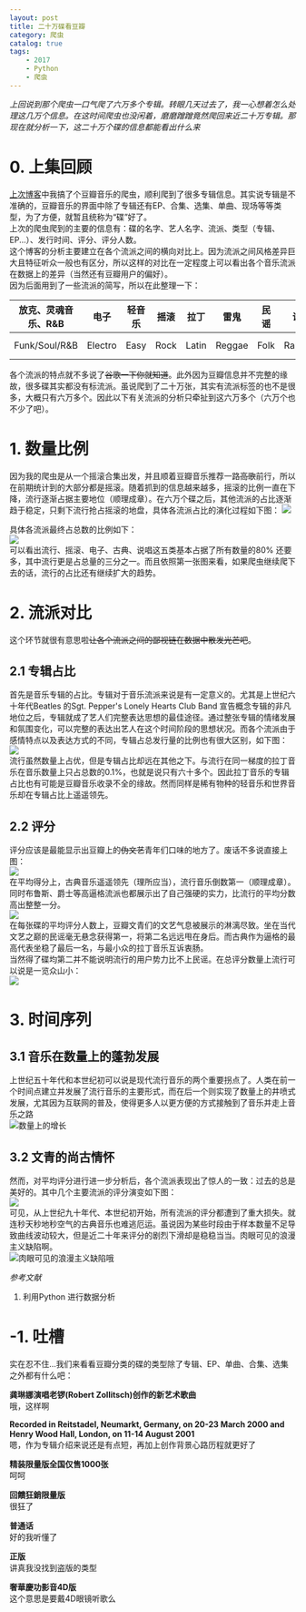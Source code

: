 ```yaml
---
layout: post
title: 二十万碟看豆瓣
category: 爬虫
catalog: true
tags: 
    - 2017
    - Python
    - 爬虫
---
```


*上回说到那个爬虫一口气爬了六万多个专辑。转眼几天过去了，我一心想着怎么处理这几万个信息。在这时间爬虫也没闲着，磨磨蹭蹭竟然爬回来近二十万专辑。那现在就分析一下，这二十万个碟的信息都能看出什么来*

# 0. 上集回顾
[上次博客](https://donche.github.io/2017/11/06/PythonSpider.html)中我搞了个豆瓣音乐的爬虫，顺利爬到了很多专辑信息。其实说专辑是不准确的，豆瓣音乐的界面中除了专辑还有EP、合集、选集、单曲、现场等等类型，为了方便，就暂且统称为“碟”好了。   
上次的爬虫爬到的主要的信息有：碟的名字、艺人名字、流派、类型（专辑、EP...）、发行时间、评分、评分人数。      
这个博客的分析主要建立在各个流派之间的横向对比上。因为流派之间风格差异巨大且特征听众一般也有区分，所以这样的对比在一定程度上可以看出各个音乐流派在数据上的差异（当然还有豆瓣用户的偏好）。    
因为后面用到了一些流派的简写，所以在此整理一下：   

| 放克、灵魂音乐、R&B | 电子 | 轻音乐 | 摇滚 | 拉丁 | 雷鬼 | 民谣 | 说唱 | 古典 | 流行 | 布鲁斯 | 世界音乐 | 爵士 | 影视原声 |  
---- | --- | --- | --- | --- | --- | --- | --- | --- | --- | --- | --- | --- | ---
| Funk/Soul/R&B | Electro | Easy | Rock | Latin | Reggae | Folk | Rapping | Classic | Pop | Blues | World Music | Jazz | OST |

各个流派的特点就不多说了~~谷歌一下你就知道~~。此外因为豆瓣信息并不完整的缘故，很多碟其实都没有标流派。虽说爬到了二十万张，其实有流派标签的也不是很多，大概只有六万多个。因此以下有关流派的分析只牵扯到这六万多个（六万个也不少了吧）。

# 1. 数量比例
因为我的爬虫是从一个摇滚合集出发，并且顺着豆瓣音乐推荐一路~~高歌~~前行，所以在前期统计到的大部分都是摇滚。随着抓到的信息越来越多，摇滚的比例一直在下降，流行逐渐占据主要地位（顺理成章）。在六万个碟之后，其他流派的占比逐渐趋于稳定，只剩下流行抢占摇滚的地盘，具体各流派占比的演化过程如下图：
![](https://raw.githubusercontent.com/Donche/Donche.github.io/master/_posts/Python/SpiderAlbumRate.png)     

具体各流派最终占总数的比例如下：      
![](https://raw.githubusercontent.com/Donche/Donche.github.io/master/_posts/Python/GenreRate.png)     
可以看出流行、摇滚、电子、古典、说唱这五类基本占据了所有数量的80% 还要多，其中流行更是占总量的三分之一。而且依照第一张图来看，如果爬虫继续爬下去的话，流行的占比还有继续扩大的趋势。

# 2. 流派对比
这个环节就很有意思啦~~让各个流派之间的鄙视链在数据中散发光芒吧~~。    

## 2.1 专辑占比 
首先是音乐专辑的占比。专辑对于音乐流派来说是有一定意义的。尤其是上世纪六十年代Beatles 的Sgt. Pepper's Lonely Hearts Club Band 宣告概念专辑的非凡地位之后，专辑就成了艺人们完整表达思想的最佳途径。通过整张专辑的情绪发展和氛围变化，可以完整的表达出艺人在这个时间阶段的思想状况。而各个流派由于感情特点以及表达方式的不同，专辑占总发行量的比例也有很大区别，如下图：     
![](https://raw.githubusercontent.com/Donche/Donche.github.io/master/_posts/Python/AlbumRate.png)      
流行虽然数量上占优，但是专辑占比却远在其他之下。与流行在同一梯度的拉丁音乐在音乐数量上只占总数的0.1%，也就是说只有六十多个。因此拉丁音乐的专辑占比也有可能是豆瓣音乐收录不全的缘故。然而同样是稀有物种的轻音乐和世界音乐却在专辑占比上遥遥领先。

## 2.2 评分
评分应该是最能显示出豆瓣上的~~伪文艺~~青年们口味的地方了。废话不多说直接上图：      
![](https://raw.githubusercontent.com/Donche/Donche.github.io/master/_posts/Python/Rating.png)      
在平均得分上，古典音乐遥遥领先（理所应当），流行音乐倒数第一（顺理成章）。同时布鲁斯、爵士等高逼格流派也都展示出了自己强硬的实力，比流行的平均分数高出整整一分。     
![](https://raw.githubusercontent.com/Donche/Donche.github.io/master/_posts/Python/AverageRating.png)        
在每张碟的平均评分人数上，豆瓣文青们的文艺气息被展示的淋漓尽致。坐在当代文艺之巅的民谣毫无悬念获得第一，将第二名远远甩在身后。而古典作为逼格的最高代表坐稳了最后一名，与最小众的拉丁音乐互诉衷肠。       
当然得了碟均第二并不能说明流行的用户势力比不上民谣。在总评分数量上流行可以说是一览众山小：      
![](https://raw.githubusercontent.com/Donche/Donche.github.io/master/_posts/Python/RatingNum.png)


# 3. 时间序列

## 3.1 音乐在数量上的蓬勃发展
上世纪五十年代和本世纪初可以说是现代流行音乐的两个重要拐点了。人类在前一个时间点建立并发展了流行音乐的主要形式，而在后一个则实现了数量上的井喷式发展，尤其因为互联网的普及，使得更多人以更方便的方式接触到了音乐并走上音乐之路    
![数量上的增长](https://raw.githubusercontent.com/Donche/Donche.github.io/master/_posts/Python/NumTime.png)       

## 3.2 文青的尚古情怀
然而，对平均评分进行进一步分析后，各个流派表现出了惊人的一致：过去的总是美好的。其中几个主要流派的评分演变如下图：     
![](https://raw.githubusercontent.com/Donche/Donche.github.io/master/_posts/Python/RatingTime.png)      
可见，从上世纪九十年代、本世纪初开始，所有流派的评分都遭到了重大损失。就连秒天秒地秒空气的古典音乐也难逃厄运。虽说因为某些时段由于样本数量不足导致曲线波动较大，但是近二十年来评分的剧烈下滑却是稳稳当当。肉眼可见的浪漫主义缺陷啊。     
![肉眼可见的浪漫主义缺陷哦](https://raw.githubusercontent.com/Donche/Donche.github.io/master/_posts/Python/OldTimes.jpeg)


*参考文献*
1. 利用Python 进行数据分析


# -1. 吐槽
实在忍不住...我们来看看豆瓣分类的碟的类型除了专辑、EP、单曲、合集、选集之外都有什么吧： 

     
**龚琳娜演唱老锣(Robert Zollitsch)创作的新艺术歌曲**      
哦，这样啊      


**Recorded in Reitstadel, Neumarkt, Germany, on 20-23 March 2000 and Henry Wood Hall, London, on 11-14 August 2001**         
嗯，作为专辑介绍来说还是有点短，再加上创作背景心路历程就更好了       



**精装限量版全国仅售1000张**       
呵呵         



**回饋狂銷限量版**     
很狂了     


**普通话**      
好的我听懂了    


**正版**    
讲真我没找到盗版的类型    


**奢華慶功影音4D版**    
这个意思是要戴4D眼镜听歌么